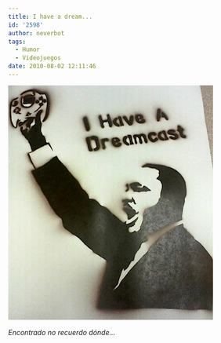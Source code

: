 ```yaml
---
title: I have a dream...
id: '2598'
author: neverbot
tags:
  - Humor
  - Videojuegos
date: 2010-08-02 12:11:46
---
```


![201008021211.jpg](./i-have-a-dream/201008021211.jpg)

_Encontrado no recuerdo dónde..._